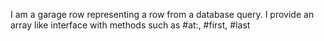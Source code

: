 I am a garage row representing a row from a database query. I provide an array like interface with methods such as #at:, #first, #last